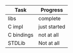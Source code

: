 |Task|Progress|
|----|--------|
|libs|complete|
|C impl|just started|
|C bindings|not at all|
|STDLib|Not at all|
